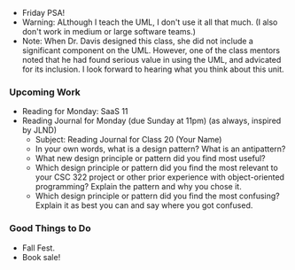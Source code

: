 * Friday PSA!
* Warning: ALthough I teach the UML, I don't use it all that much.
  (I also don't work in medium or large software teams.)
* Note: When Dr. Davis designed this class, she did not include a significant
  component on the UML.  However, one of the class mentors noted that he had
  found serious value in using the UML, and advicated for its inclusion.  I
  look forward to hearing what you think about this unit.

### Upcoming Work

* Reading for Monday: SaaS 11
* Reading Journal for Monday (due Sunday at 11pm) (as always, inspired by JLND)
    * Subject: Reading Journal for Class 20 (Your Name)
    * In your own words, what is a design pattern? What is an antipattern?
    * What new design principle or pattern did you find most useful?
    * Which design principle or pattern did you find the most relevant to your CSC 322 project or other prior experience with object-oriented programming? Explain the pattern and why you chose it.
    * Which design principle or pattern did you find the most confusing? Explain it as best you can and say where you got confused.

### Good Things to Do

* Fall Fest.
* Book sale!
